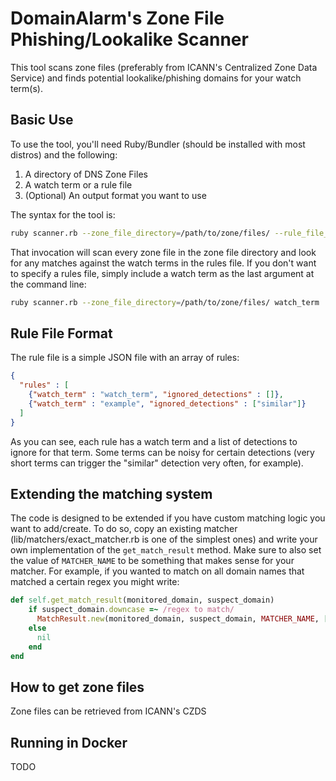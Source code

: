 # DomainAlarm's Zone File Phishing/Lookalike Scanner
This tool scans zone files (preferably from ICANN's Centralized Zone Data Service)
and finds potential lookalike/phishing domains for your watch term(s).

## Basic Use
To use the tool, you'll need Ruby/Bundler (should be installed with most distros) and the following:
1. A directory of DNS Zone Files
2. A watch term or a rule file
3. (Optional) An output format you want to use

The syntax for the tool is:
```bash
ruby scanner.rb --zone_file_directory=/path/to/zone/files/ --rule_file_location=/path/to/rule_file.json
```

That invocation will scan every zone file in the zone file directory and look for any matches against
the watch terms in the rules file. If you don't want to specify a rules file, simply include a watch
term as the last argument at the command line: 
```bash
ruby scanner.rb --zone_file_directory=/path/to/zone/files/ watch_term
```

## Rule File Format
The rule file is a simple JSON file with an array of rules:
```json
{
  "rules" : [
    {"watch_term" : "watch_term", "ignored_detections" : []},
    {"watch_term" : "example", "ignored_detections" : ["similar"]}
  ]
}
```
As you can see, each rule has a watch term and a list of detections to ignore for that term. Some terms
can be noisy for certain detections (very short terms can trigger the "similar" detection very often,
for example).

## Extending the matching system
The code is designed to be extended if you have custom matching logic you want to add/create. To do so,
copy an existing matcher (lib/matchers/exact_matcher.rb is one of the simplest ones) and write your own
implementation of the `get_match_result` method. Make sure to also set the value of `MATCHER_NAME` to be
something that makes sense for your matcher. For example, if you wanted to match on all domain names that
matched a certain regex you might write:

```ruby
def self.get_match_result(monitored_domain, suspect_domain)
    if suspect_domain.downcase =~ /regex to match/
      MatchResult.new(monitored_domain, suspect_domain, MATCHER_NAME, [])
    else
      nil
    end
end
```

## How to get zone files
Zone files can be retrieved from ICANN's CZDS

## Running in Docker
TODO